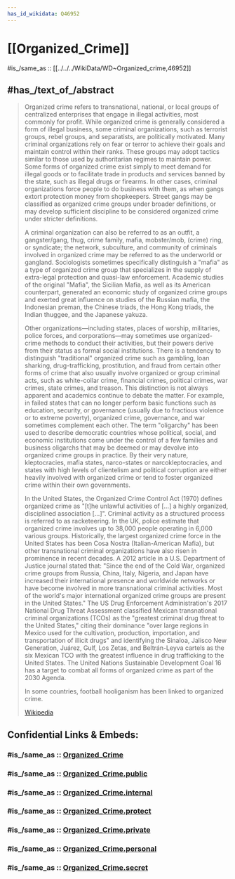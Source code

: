 ```yaml
---
has_id_wikidata: Q46952
---
```


# [[Organized_Crime]] 

#is_/same_as :: [[../../../WikiData/WD~Organized_crime,46952]] 
## #has_/text_of_/abstract 

> Organized crime refers to transnational, national, or local groups of centralized enterprises that engage in illegal activities, most commonly for profit. While organized crime is generally considered a form of illegal business, some criminal organizations, such as terrorist groups, rebel groups, and separatists, are politically motivated. Many criminal organizations rely on fear or terror to achieve their goals and maintain control within their ranks. These groups may adopt tactics similar to those used by authoritarian regimes to maintain power. Some forms of organized crime exist simply to meet demand for illegal goods or to facilitate trade in products and services banned by the state, such as illegal drugs or firearms. In other cases, criminal organizations force people to do business with them, as when gangs extort protection money from shopkeepers. Street gangs may be classified as organized crime groups under broader definitions, or may develop sufficient discipline to be considered organized crime under stricter definitions.
>
> A criminal organization can also be referred to as an outfit, a gangster/gang, thug, crime family, mafia, mobster/mob, (crime) ring, or syndicate; the network, subculture, and community of criminals involved in organized crime may be referred to as the underworld or gangland. Sociologists sometimes specifically distinguish a "mafia" as a type of organized crime group that specializes in the supply of extra-legal protection and quasi-law enforcement. Academic studies of the original "Mafia", the Sicilian Mafia, as well as its American counterpart, generated an economic study of organized crime groups and exerted great influence on studies of the Russian mafia, the Indonesian preman, the Chinese triads, the Hong Kong triads, the Indian thuggee, and the Japanese yakuza.
>
> Other organizations—including states, places of worship, militaries, police forces, and corporations—may sometimes use organized-crime methods to conduct their activities, but their powers derive from their status as formal social institutions. There is a tendency to distinguish "traditional" organized crime such as gambling, loan sharking, drug-trafficking, prostitution, and fraud from certain other forms of crime that also usually involve organized or group criminal acts, such as white-collar crime, financial crimes, political crimes, war crimes, state crimes, and treason. This distinction is not always apparent and academics continue to debate the matter. For example, in failed states that can no longer perform basic functions such as education, security, or governance (usually due to fractious violence or to extreme poverty), organized crime, governance, and war sometimes complement each other. The term "oligarchy" has been used to describe democratic countries whose political, social, and economic institutions come under the control of a few families and business oligarchs that may be deemed or may devolve into organized crime groups in practice. By their very nature, kleptocracies, mafia states, narco-states or narcokleptocracies, and states with high levels of clientelism and political corruption are either heavily involved with organized crime or tend to foster organized crime within their own governments.
>
> In the United States, the Organized Crime Control Act (1970) defines organized crime as "[t]he unlawful activities of [...] a highly organized, disciplined association [...]". Criminal activity as a structured process is referred to as racketeering. In the UK, police estimate that organized crime involves up to 38,000 people operating in 6,000 various groups. Historically, the largest organized crime force in the United States has been Cosa Nostra (Italian-American Mafia), but other transnational criminal organizations have also risen in prominence in recent decades. A 2012 article in a U.S. Department of Justice journal stated that: "Since the end of the Cold War, organized crime groups from Russia, China, Italy, Nigeria, and Japan have increased their international presence and worldwide networks or have become involved in more transnational criminal activities. Most of the world's major international organized crime groups are present in the United States." The US Drug Enforcement Administration's 2017 National Drug Threat Assessment classified Mexican transnational criminal organizations (TCOs) as the "greatest criminal drug threat to the United States," citing their dominance "over large regions in Mexico used for the cultivation, production, importation, and transportation of illicit drugs" and identifying the Sinaloa, Jalisco New Generation, Juárez, Gulf, Los Zetas, and Beltrán-Leyva cartels as the six Mexican TCO with the greatest influence in drug trafficking to the United States. The United Nations Sustainable Development Goal 16 has a target to combat all forms of organized crime as part of the 2030 Agenda.
>
> In some countries, football hooliganism has been linked to organized crime.
>
> [Wikipedia](https://en.wikipedia.org/wiki/Organized%20crime) 


## Confidential Links & Embeds: 

### #is_/same_as :: [Organized_Crime](/_Standards/Society/Criminology/Crime/Organized_Crime.md) 

### #is_/same_as :: [Organized_Crime.public](/_public/Society/Criminology/Crime/Organized_Crime.public.md) 

### #is_/same_as :: [Organized_Crime.internal](/_internal/Society/Criminology/Crime/Organized_Crime.internal.md) 

### #is_/same_as :: [Organized_Crime.protect](/_protect/Society/Criminology/Crime/Organized_Crime.protect.md) 

### #is_/same_as :: [Organized_Crime.private](/_private/Society/Criminology/Crime/Organized_Crime.private.md) 

### #is_/same_as :: [Organized_Crime.personal](/_personal/Society/Criminology/Crime/Organized_Crime.personal.md) 

### #is_/same_as :: [Organized_Crime.secret](/_secret/Society/Criminology/Crime/Organized_Crime.secret.md)

